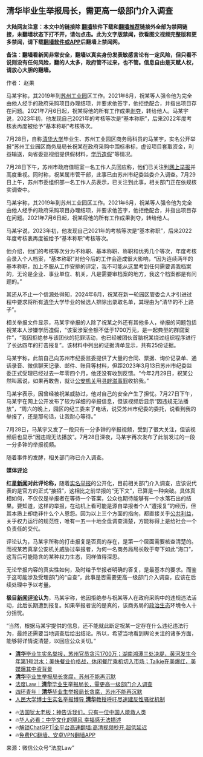  <!-- 面包屑导航 --> <h2>清华毕业生举报局长，需更高一级部门介入调查</h2> <p class="notice"><b>大陆网友注意：本文中的链接除 <a href="https://github.com/bannedbook/fanqiang" >翻墙</a>软件下载和<a href="https://github.com/killgcd/justmysocks/blob/master/README.md">翻墙推荐</a>链接外全部为禁网链接，未翻墙状态下打不开，请勿点击。此为文字版禁闻，欲看图文视频完整版和更多禁闻，请下载<a href="https://github.com/bannedbook/fanqiang">翻墙软件或APP</a>后翻墙上禁闻网。</p><p>备注：翻墙看新闻非常安全，翻墙以真实身份发表敏感言论有一定风险，但只看不说则没有任何风险，翻的人太多，政府管不过来，也不管。信息自由是天赋人权，请放心大胆的翻墙。</b></p>  <div class="entry"> <p>作者： 赵果</p> <p id="summary">马某宇称，其2019年到<a href="https://www.bannedbook.org/bnews/tag/%e8%8b%8f%e5%b7%9e/" class="st_tag internal_tag" rel="tag" title="标签 苏州 下的日志">苏州</a><a href="https://www.bannedbook.org/bnews/tag/%E5%B7%A5%E4%B8%9A%E5%9B%AD/" class="st_tag internal_tag" rel="tag" title="标签 工业园 下的日志">工业园</a>区工作。2021年6月，祝某等人强令他为完全由他人经手的政府采购项目办理结项，并要求他签字，他拒绝配合，并指出项目存在问题。2021年7月6日起，祝某将他的所有工作成果<span class='wp_keywordlink'><a href="https://www.bannedbook.org/forum2/topic21.html" title="《剥夺》 黄建民 著" target="_blank">剥夺</a></span>，转给他人。马某宇说，2023年初，他发现自己2021年的考核等次是“基本称职”，后来2022年度考核表再度被给予“基本称职”考核等次。</p> <p id="conimg">7月28日，自称<a href="https://www.bannedbook.org/bnews/tag/%E6%B8%85%E5%8D%8E%E5%A4%A7%E5%AD%A6/" class="st_tag internal_tag" rel="tag" title="标签 清华大学 下的日志">清华大学</a>毕业生、苏州工业园区商务局科员的马某宇，实名公开举报“苏州工业园区商务局局长祝某在政府采购中围标串标，虚设项目套取资金，利益输送，向省委巡视组提供假材料，<a href="https://www.bannedbook.org/bnews/tag/%E5%AD%A6%E5%8E%86%E9%80%A0%E5%81%87/" class="st_tag internal_tag" rel="tag" title="标签 学历造假 下的日志">学历造假</a>”等情况。</p> <p>7月28日下午，苏州市政府值班室一名工作人员回应称，他们已关注到<span class='wp_keywordlink'><a href="https://www.bannedbook.org/forum30/" title="我要举报贪官 网络举报贪污" target="_blank">网上举报</a></span>并高度重视。同时称，祝某属市管干部，此事已由苏州市纪委监委介入调查。7月29日上午，苏州市委组织部一名工作人员表示，已关注到此事，相关部门正在依规核实调查中。</p> <p>马某宇称，其2019年到苏州工业园区工作。2021年6月，祝某等人强令他为完全由他人经手的政府采购项目办理结项，并要求他签字，他拒绝配合，并指出项目存在问题。2021年7月6日起，祝某将他的所有工作成果剥夺，转给他人。</p>  <p>马某宇说，2023年初，他发现自己2021年的考核等次是“基本称职”，后来2022年度考核表再度被给予“基本称职”考核等次。</p> <p>他介绍，他们的考核等次分为不称职、基本称职、称职和优秀几个等次，年度考核会录入个人档案，“基本称职”对他今后的工作会造成很大影响，“因为连续两年的基本称职，加上不服从工作安排的评定，我不可能从这里考到任何需要调我档案的，无论是企业、事业单位、机关，凡是需要审档案的地方，我这个档案都是有问题的。”</p> <p>其还从不止一个信源处得知，2024年6月，祝某在新一轮园区管委会人才引进过程中要求将所有<a href="https://www.bannedbook.org/bnews/tag/%E6%B8%85%E5%8D%8E/" class="st_tag internal_tag" rel="tag" title="标签 清华 下的日志">清华</a>大学毕业的候选人排除出录取名单，其理由为“清华的不上路子”。</p> <p>相关举报文件显示，马某宇举报的人除了祝某之外还有其他多人，举报的问题包括祝某本人涉嫌学历造假，“该案涉案金额不低于1700万元，是一起典型的群腐案件”，“我因拒绝参与该团伙的犯罪活动，也已经被团伙首脑祝某绕过组织程序进行了长达四年的打击报复”。该材料中列出的证据清单显示，共有25份证据。</p> <p>马某宇称，此前自己向苏州市纪委监委提供了大量的合同、票据、询价记录单、通话录音、微信聊天记录、邮件、账目等材料，但距2023年3月13日苏州市纪委监委正式受理已经过去一年零四个月，他还没有收到反馈。“今年2月29日，祝某公然叫嚣说，如果再敢告，就让<a href="https://www.bannedbook.org/bnews/tag/%E5%85%AC%E5%AE%89%E6%9C%BA%E5%85%B3/" class="st_tag internal_tag" rel="tag" title="标签 公安机关 下的日志">公安机关</a>用<a href="https://www.bannedbook.org/bnews/tag/%E5%AF%BB%E8%A1%85%E6%BB%8B%E4%BA%8B%E7%BD%AA/" class="st_tag internal_tag" rel="tag" title="标签 寻衅滋事罪 下的日志">寻衅滋事罪</a>收拾我。”</p>  <p>马某宇表示，因曾经被祝某威胁过，他对自己的安全产生了担忧。7月27日下午，马某宇在网上公开发布了较为详细的举报信息，但该视频后显示“因违规无法播放”，“周六的晚上，园区的纪工委来了电话，说受苏州市纪委的委托，说看到我的举报了，还是那句话，让我耐心等待。”</p> <p>7月28日，马某宇又发了一段只有一分多钟的举报视频，受到了很大关注，但该视频后也显示“因违规无法播放”。7月28日深夜，马某宇再次发布了此前发过的一段一分多钟的举报视频。</p> <p>随着事件的发酵，相关部门称已介入调查。</p> <p><strong>媒体<span class='wp_keywordlink_affiliate'><a href="https://www.bannedbook.org/bnews/comments/" title="新闻评论" target="_blank">评论</a></span></strong></p> <p><strong>红星<span class='wp_keywordlink_affiliate'><a href="https://www.bannedbook.org/" title="新闻">新闻</a></span>对此评论称，</strong>随着<span class='wp_keywordlink'><a href="https://www.bannedbook.org/forum30/" title="我要举报贪官 网络举报贪污" target="_blank">实名举报</a></span>的公开化，目前相关部门介入调查，应该说代表的是官方的正式“接招”，这相比之前举报的“无下文”，已算是一种突破。具体真相如何，不仅仅是举报者在等待一个答案，公众也期待能够有一个水落石出的结果。要知道，这样的举报，在动机上看可能是源自举报者个人“遭报复”的经历，但其本质上却绝非什么个人恩怨。因为以上三个方面的指向，都直接关乎<a href="https://www.bannedbook.org/bnews/tag/%E5%85%AC%E5%85%B1%E5%88%A9%E7%9B%8A/" class="st_tag internal_tag" rel="tag" title="标签 公共利益 下的日志">公共利益</a>，关乎权力运行的规范性，唯有一五一十地全盘调查清楚，方能称得上是给社会一个负责任的交代。</p>  <p>评论认为，马某宇所称的打击报复是否真的存在，是第一个层面需要核查清楚的。而祝某若真拿公安机关威胁过举报者，为何一名商务局局长敢于夸下如此“海口”，这背后可能隐含的某种权力生态，同样值得深思。</p> <p>无论举报内容的真实性如何，及时给予举报者明确的答复，是最基本的要求。而鉴于这可能涉及受理部门的“自查”，此事是否需要更高一级部门介入调查，应该在后续处理中予以考量。</p> <p><strong>极目<span class='wp_keywordlink_affiliate'><a href="https://www.bannedbook.org/bnews/comments/" title="新闻评论" target="_blank">新闻评论</a></span>认为</strong>，马某宇称，他因拒绝参与祝某等人在政府采购中的违规违法活动，此后长期遭到报复。如果举报者说的是真的，该商务局的<a href="https://www.bannedbook.org/bnews/tag/%E6%94%BF%E6%B2%BB%E7%94%9F%E6%80%81/" class="st_tag internal_tag" rel="tag" title="标签 政治生态 下的日志">政治生态</a>环境令人十分担忧。</p> <p>“当然，根据马某宇提供的信息，还不能就此断定祝某一定存在什么违纪违法行为，最终还需要当地调查后给出结论。所以，希望当地看到舆论关注的诸多方面，能够将详情说清楚，以回应公众关切。”</p> <!--<div id="taboola-mid-1"></div>--><ul class='op-related-articles' title='相关阅读'> <li><a href='https://www.bannedbook.org/bnews/sohnews/20240730/2068371.html' target='_blank'><b>清华</b>毕业生实名举报，苏州官员贪污1700万；湖南湘潭三处决堤，黄河发生今年第1号洪水；美快餐业价格战，休闲餐厅乘机切入市场；Talkie在美爆红，美媒曝其中资背景</a></li> <li><a href='https://www.bannedbook.org/bnews/cnnews/20240730/2068362.html' target='_blank'><b>清华</b>毕业生举报局长贪腐，苏州不能再沉默</a></li> <li><a href='https://www.bannedbook.org/bnews/baitai/20240729/2068246.html' target='_blank'>法度Law｜<b>清华</b>毕业生举报局长，需更高一级部门介入调查</a></li> <li><a href='https://www.bannedbook.org/bnews/baitai/20240729/2068244.html' target='_blank'>四环青年｜<b>清华</b>毕业生举报局长贪腐，苏州不能再沉默</a></li> <li><a href='https://www.bannedbook.org/bnews/ccpdope/20240729/2068043.html' target='_blank'>人民大学博士生实名举报博导 <b>清华</b>教授呼吁尽速建反性骚扰机制</a></li> </ul> <ul class="texttj"> <li>🔥<a href="https://www.bannedbook.org/bnews/ssgc/20230219/1850782.html" target="_blank">法国犹太老板：神告诉我们，只有一位中国人能救人类</a></li> <li>🔥<a href="https://www.bannedbook.org/bnews/comments/20220220/1694796.html" target="_blank">华人必看：中华文化的飓风 幸福感无法描述</a></li> <li>🔥<a href="https://github.com/bannedbook/fanqiang/wiki/V2ray%E6%9C%BA%E5%9C%BA" target="_blank">解锁ChatGPT|全平台高速翻墙:高清视频秒开,超低延迟</a></li> <li>🔥<a href="https://github.com/bannedbook/fanqiang/wiki/%E7%A6%81%E9%97%BB%E7%BD%91%E5%AE%89%E5%8D%93%E7%BF%BB%E5%A2%99%E6%96%B0%E9%97%BBAPP" target="_blank">免费PC翻墙、安卓VPN翻墙APP</a></li> </ul><p class="src-info">来源：微信公众号“法度Law” </p> <a name='sharetosocial'></a> <div style="margin-bottom:5px;padding-bottom:5px;clear:both"> <div id="archive-pix-1" class="banner-ads"> <!-- AuctionX Display platform tag START --> <div id="27602x728x90x621x_ADSLOT1" clicktrack="%%CLICK_URL_ESC%%"></div>  <!-- AuctionX Display platform tag END --> </div> <div id="archive-pix-2" class="banner-ads"> <!-- AuctionX Display platform tag START --> <div id="27556x300x250x621x_ADSLOT1" clicktrack="%%CLICK_URL_ESC%%" style="margin:0 auto;text-align:center"></div>  <!-- AuctionX Display platform tag END --> </div> </div>  <div id="archive-pix-1" class="banner-ads"> <!-- AuctionX Display platform tag START --> <div id="27603x728x90x621x_ADSLOT1" clicktrack="%%CLICK_URL_ESC%%"></div>  <!-- AuctionX Display platform tag END --> </div> </div><!--END ENTRY--> 